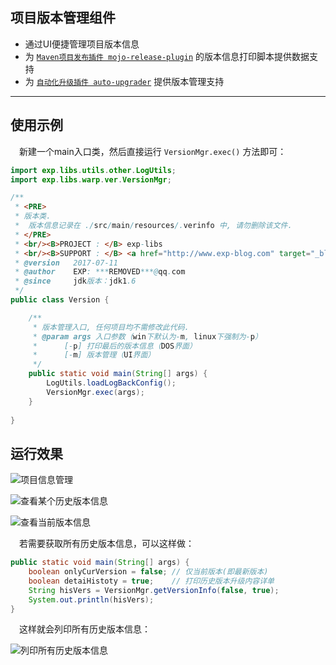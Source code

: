 ## 项目版本管理组件

- 通过UI便捷管理项目版本信息
- 为 [`Maven项目发布插件 mojo-release-plugin`](https://github.com/lyy289065406/mojo-release-plugin) 的版本信息打印脚本提供数据支持
- 为 [`自动化升级插件 auto-upgrader`](https://github.com/lyy289065406/auto-upgrader) 提供版本管理支持

--------

## 使用示例


　新建一个main入口类，然后直接运行 `VersionMgr.exec()` 方法即可： 

```java
import exp.libs.utils.other.LogUtils;
import exp.libs.warp.ver.VersionMgr;

/**
 * <PRE>
 * 版本类.
 *  版本信息记录在 ./src/main/resources/.verinfo 中, 请勿删除该文件.
 * </PRE>
 * <br/><B>PROJECT : </B> exp-libs
 * <br/><B>SUPPORT : </B> <a href="http://www.exp-blog.com" target="_blank">www.exp-blog.com</a> 
 * @version   2017-07-11
 * @author    EXP: ***REMOVED***@qq.com
 * @since     jdk版本：jdk1.6
 */
public class Version {

	/**
	 * 版本管理入口, 任何项目均不需修改此代码.
	 * @param args 入口参数（win下默认为-m, linux下强制为-p）
	 * 		[-p] 打印最后的版本信息（DOS界面）
	 * 		[-m] 版本管理（UI界面）
	 */
	public static void main(String[] args) {
		LogUtils.loadLogBackConfig();
		VersionMgr.exec(args);
	}
	
}
```

## 运行效果


![项目信息管理](https://raw.githubusercontent.com/lyy289065406/exp-libs/master/exp-libs/doc/07_%E6%BC%94%E7%A4%BA%E6%96%87%E6%A1%A3/01-%E9%A1%B9%E7%9B%AE%E4%BF%A1%E6%81%AF%E7%AE%A1%E7%90%86.png)

![查看某个历史版本信息](https://raw.githubusercontent.com/lyy289065406/exp-libs/master/exp-libs/doc/07_%E6%BC%94%E7%A4%BA%E6%96%87%E6%A1%A3/02-%E6%9F%A5%E7%9C%8B%E6%9F%90%E4%B8%AA%E5%8E%86%E5%8F%B2%E7%89%88%E6%9C%AC%E4%BF%A1%E6%81%AF.png)

![查看当前版本信息](https://raw.githubusercontent.com/lyy289065406/exp-libs/master/exp-libs/doc/07_%E6%BC%94%E7%A4%BA%E6%96%87%E6%A1%A3/03-%E6%9F%A5%E7%9C%8B%E5%BD%93%E5%89%8D%E7%89%88%E6%9C%AC%E4%BF%A1%E6%81%AF.png)


　若需要获取所有历史版本信息，可以这样做：

```java
public static void main(String[] args) {
	boolean onlyCurVersion = false;	// 仅当前版本(即最新版本)
	boolean detaiHistoty = true;	// 打印历史版本升级内容详单
	String hisVers = VersionMgr.getVersionInfo(false, true);
	System.out.println(hisVers);
}
```

　这样就会列印所有历史版本信息：

![列印所有历史版本信息](https://raw.githubusercontent.com/lyy289065406/exp-libs/master/exp-libs/doc/07_%E6%BC%94%E7%A4%BA%E6%96%87%E6%A1%A3/04-%E5%88%97%E5%8D%B0%E6%89%80%E6%9C%89%E5%8E%86%E5%8F%B2%E7%89%88%E6%9C%AC%E4%BF%A1%E6%81%AF.png)


